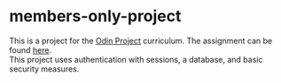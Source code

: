 # members-only-project

This is a project for the [Odin Project](https://www.theodinproject.com/home) curriculum. The assignment can be found [here](theodinproject.com/courses/nodejs/lessons/members-only).\
This project uses authentication with sessions, a database, and basic security measures.
